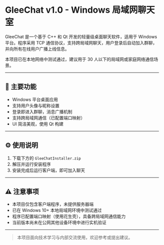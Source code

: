 # GleeChat v1.0 - Windows 局域网聊天室

GleeChat 是一个基于 C++ 和 Qt 开发的轻量级桌面聊天软件，适用于 Windows 平台。程序采用 TCP 通信协议，支持跨局域网聊天，用户登录后自动加入群聊，并向所有在线用户广播上线信息。

本项目已在本地网络中测试通过，建议用于 30 人以下的局域网或家庭网络通信场景。

---

## 🌟 主要功能

- Windows 平台桌面应用  
- 支持用户头像与昵称设置  
- 登录即进入群聊，消息广播机制  
- 支持跨局域网通信（已配置端口映射）  
- UI 简洁美观，使用 Qt 构建  

---

## ⚙️ 使用说明

1. 下载下方的 `GleeChatInstaller.zip`  
2. 解压并运行安装程序  
3. 安装完成后运行客户端，即可加入聊天  

---

## ⚠️ 注意事项

- 本项目仅包含客户端程序，未提供服务器端  
- 已在 Windows 10+ 本地局域网环境中测试通过  
- 程序已配置端口映射（使用花生壳），具备跨局域网通信能力  
- 当前版本尚未在公网其他设备环境中进行实机验证  

---

> 本项目面向技术学习与内部交流使用，欢迎参考或提出建议。
